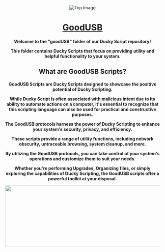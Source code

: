 <div align="center">
  <img src="https://botanicalpaperworks.com/wp-content/uploads/legacy/EarthBanner.jpg" alt="Top Image">
</div>

<h1 align="center"><u>GoodUSB</u></h1>
<h4
<p align="center">Welcome to the <strong>"goodUSB"</strong> folder of our Ducky Script repository!</p>

<p align="center">This folder contains Ducky Scripts that focus on providing utility and helpful functionality to your system.</p>

<h2 align="center">What are GoodUSB Scripts?</h2>
<h4
<p align="center">GoodUSB Scripts are Ducky Scripts designed to showcase the positive potential of Ducky Scripting.</p>

<p align="center">While Ducky Script is often associated with malicious intent due to its ability to automate actions on a computer, 
it's essential to recognize that this scripting language can also be used for practical and constructive purposes.</p>

<p align="center">The GoodUSB protocols harness the power of Ducky Scripting to enhance your system's security, privacy, and efficiency.</p>

<p align="center">These scripts provide a range of utility functions, including network obscurity, untraceable browsing, system cleanup, and more.</p>

<p align="center">By utilizing the GoodUSB protocols, you can take control of your system's operations and customize them to suit your needs.</p>

<p align="center">Whether you're performing Upgrades, Organizing files, or simply exploring the capabilities of Ducky Scripting, the GoodUSB scripts offer a powerful toolkit at your disposal.</p>

<div align="center">
  <img src="https://thumbs.gfycat.com/KindDistortedIrrawaddydolphin-size_restricted.gif" style="width: 1000px; height: 200px;">
</div>
